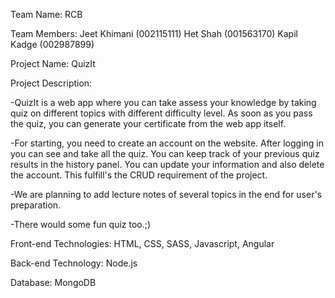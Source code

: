 Team Name: RCB

Team Members:
Jeet Khimani (002115111)
Het Shah (001563170)
Kapil Kadge (002987899)

Project Name: QuizIt

Project Description:

-QuizIt is a web app where you can take assess your knowledge by taking quiz on different topics with different difficulty level. As soon as you pass the quiz, you can generate your certificate from the web app itself.

-For starting, you need to create an account on the website. After logging in you can see and take all the quiz. You can keep track of your previous quiz results in the history panel. You can update your information and also delete the account. This fulfill's the CRUD requirement of the project. 

-We are planning to add lecture notes of several topics in the end for user's preparation.

-There would some fun quiz too.;)

Front-end Technologies: HTML, CSS, SASS, Javascript, Angular

Back-end Technology: Node.js


Database: MongoDB



